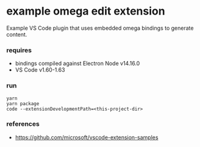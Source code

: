 example omega edit extension
===

Example VS Code plugin that uses embedded omega bindings to generate content.

### requires
- bindings compiled against Electron Node v14.16.0
- VS Code v1.60-1.63

### run

```
yarn
yarn package
code --extensionDevelopmentPath=<this-project-dir>
```

### references
- https://github.com/microsoft/vscode-extension-samples
